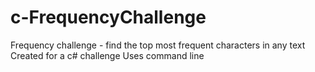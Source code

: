 # c-FrequencyChallenge
Frequency challenge - find the top most frequent characters in any text
Created for a c# challenge
Uses command line
